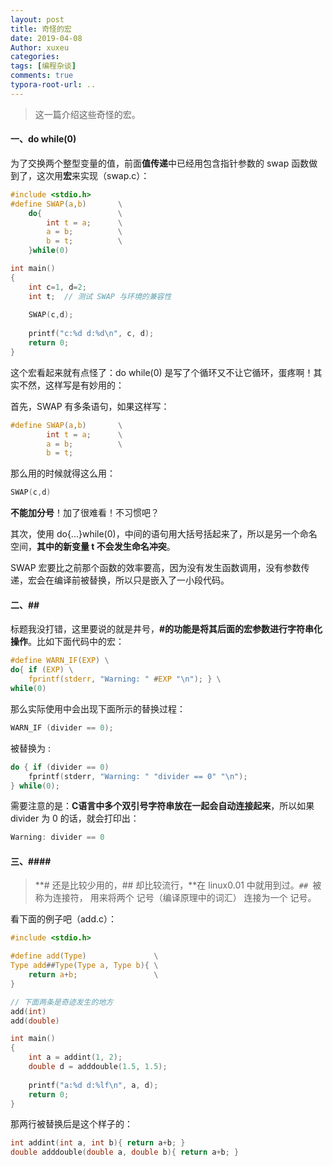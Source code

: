 ```yaml
---
layout: post
title: 奇怪的宏
date: 2019-04-08
Author: xuxeu
categories: 
tags: [编程杂谈]
comments: true
typora-root-url: ..
---
```


> 这一篇介绍这些奇怪的宏。

#### 一、do while(0)

为了交换两个整型变量的值，前面**值传递**中已经用包含指针参数的 swap 函数做到了，这次用**宏**来实现（swap.c）：


```c
#include <stdio.h>
#define SWAP(a,b)		\
	do{					\
		int t = a;		\
		a = b;			\
		b = t;			\
	}while(0)

int main()
{
	int c=1, d=2;
	int t;	// 测试 SWAP 与环境的兼容性
	
	SWAP(c,d);
	
	printf("c:%d d:%d\n", c, d);
	return 0;
}
```

这个宏看起来就有点怪了：do while(0) 是写了个循环又不让它循环，蛋疼啊！其实不然，这样写是有妙用的：

首先，SWAP 有多条语句，如果这样写：

```c
#define SWAP(a,b)		\
		int t = a;		\
		a = b;			\
		b = t;
```

那么用的时候就得这么用：

```c
SWAP(c,d)
```
**不能加分号**！加了很难看！不习惯吧？

其次，使用 do{...}while(0)，中间的语句用大括号括起来了，所以是另一个命名空间，**其中的新变量 t 不会发生命名冲突**。

SWAP 宏要比之前那个函数的效率要高，因为没有发生函数调用，没有参数传递，宏会在编译前被替换，所以只是嵌入了一小段代码。

#### 二、##

标题我没打错，这里要说的就是井号，**#的功能是将其后面的宏参数进行字符串化操作**。比如下面代码中的宏： 

```c
#define WARN_IF(EXP) \
do{ if (EXP) \
	fprintf(stderr, "Warning: " #EXP "\n"); } \
while(0) 
```

那么实际使用中会出现下面所示的替换过程： 

```c
WARN_IF (divider == 0); 
```
被替换为 :

```c
do { if (divider == 0) 
	fprintf(stderr, "Warning: " "divider == 0" "\n"); 
} while(0); 
```

需要注意的是：**C语言中多个双引号字符串放在一起会自动连接起来**，所以如果 divider 为 0 的话，就会打印出：

```c
Warning: divider == 0
```

#### 三、####

> **# 还是比较少用的，## 却比较流行，**在 linux0.01 中就用到过。`## `被称为连接符，
> 用来将两个 记号（编译原理中的词汇） 连接为一个 记号。

看下面的例子吧（add.c）：


```c
#include <stdio.h>

#define add(Type)				\
Type add##Type(Type a, Type b){	\
	return a+b;					\
}

// 下面两条是奇迹发生的地方
add(int)
add(double)

int main()
{
	int a = addint(1, 2);
	double d = adddouble(1.5, 1.5);
	
	printf("a:%d d:%lf\n", a, d);
	return 0;
}
```

那两行被替换后是这个样子的：

```c
int addint(int a, int b){ return a+b; }
double adddouble(double a, double b){ return a+b; }
```
